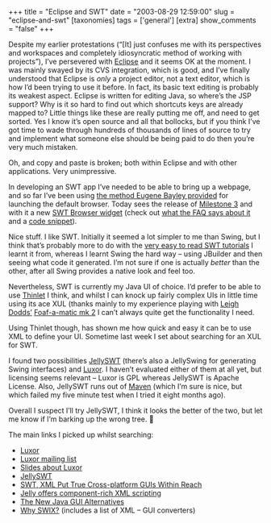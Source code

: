 +++
title = "Eclipse and SWT"
date = "2003-08-29 12:59:00"
slug = "eclipse-and-swt"
[taxonomies]
tags = ['general']
[extra]
show_comments = "false"
+++

Despite my earlier protestations (<q cite="http://pipthepixie.tripod.com/blog/archive/2003_08_01_blog.html#106094386079976858">\[It\] just confuses me with its perspectives and workspaces and completely idiosyncratic method of working with projects</q>), I’ve persevered with [Eclipse](http://www.eclipse.org) and it seems OK at the moment. I was mainly swayed by its CVS integration, which is good, and I’ve finally understood that Eclipse is *only* a project editor, not a text editor, which is how I’d been trying to use it before. In fact, its basic text editing is probably its weakest aspect. Eclipse is written for editing Java, so where’s the JSP support? Why is it so hard to find out which shortcuts keys are already mapped to? Little things like these are really putting me off, and need to get sorted. Yes I know it’s open source and all that bollocks, but if you think I’ve got time to wade through hundreds of thousands of lines of source to try and implement what someone else should be being paid to do then you’re very much mistaken.

Oh, and copy and paste is broken; both within Eclipse and with other applications. Very unimpressive.

In developing an SWT app I’ve needed to be able to bring up a webpage, and so far I’ve been using [the method Eugene Bayley provided](http://www.eugenebelyaev.com/begblog//000037.html) for launching the default browser. Today sees the release of [Milestone 3](http://download2.eclipse.org/downloads/drops/S-3.0M3-200308281813/eclipse-news-M3.html) and with it a new [SWT Browser widget](http://download2.eclipse.org/downloads/drops/S-3.0M3-200308281813/eclipse-news-part2-M3.html) (check out [what the FAQ says about it](http://dev.eclipse.org/viewcvs/index.cgi/~checkout~/platform-swt-home/faq.html#whatisbrowser) and a [code snippet](http://dev.eclipse.org/viewcvs/index.cgi/~checkout~/platform-swt-home/snippits/snippet128.html)).

Nice stuff. I like SWT. Initially it seemed a lot simpler to me than Swing, but I think that’s probably more to do with the [very easy to read SWT tutorials](http://www.cs.umanitoba.ca/~eclipse/) I learnt it from, whereas I learnt Swing the hard way – using JBuilder and then seeing what code it generated. I’m not sure if one is actually *better* than the other, after all Swing provides a native look and feel too.

Nevertheless, SWT is currently my Java UI of choice. I’d prefer to be able to use [Thinlet](http://www.thinlet.com) I think, and whilst I can knock up fairly complex UIs in little time using its ace XUL (thanks mainly to my experience playing with [Leigh Dodds’](http://www.ldodds.com) [Foaf-a-matic mk 2](http://www.ldodds.com/wordtin/Wiki.jsp?page=FOAFaMaticMark2) I can’t always quite get the functionality I need.

Using Thinlet though, has shown me how quick and easy it can be to use XML to define your UI. Sometime last week I set about searching for an XUL for SWT.

I found two possibilities [JellySWT](http://jakarta.apache.org/commons/jelly/jellyswt.html) (there’s also a JellySwing for generating Swing interfaces) and [Luxor](http://luxor-xul.sourceforge.net/). I haven’t evaluated either of them at all yet, but licensing seems relevant – Luxor is GPL whereas JellySWT is Apache License. Also, JellySWT runs out of [Maven](http://maven.apache.org/) (which I’m sure is nice, but which failed my five minute test when I tried it eight months ago).

Overall I suspect I’ll try JellySWT, I think it looks the better of the two, but let me know if I’m barking up the wrong tree. 🙂

The main links I picked up whilst searching:

- [Luxor](http://luxor-xul.sourceforge.net/)
- [Luxor mailing list](http://sourceforge.net/mailarchive/forum.php?thread_id=2953191&forum_id=9424)
- [Slides about Luxor](http://www.nimret.org/talks/luxorxul/html/siframes.html)
- [JellySWT](http://jakarta.apache.org/commons/jelly/jellyswt.html)
- [SWT, XML Put True Cross-platform GUIs Within Reach](http://www.devx.com/xml/Article/9782)
- [Jelly offers component-rich XML scripting](http://www.zdnet.com.au/builder/program/java/story/0,2000034779,20269893,00.htm)
- [The New Java GUI Alternatives](http://students.depaul.edu/~akudssi/se690/final.htm)
- [Why SWIX?](http://pisces.lunarpages.com/pipermail/forum_carlsbadcubes.com/2003-January/000017.html) (includes a list of XML – GUI converters)
